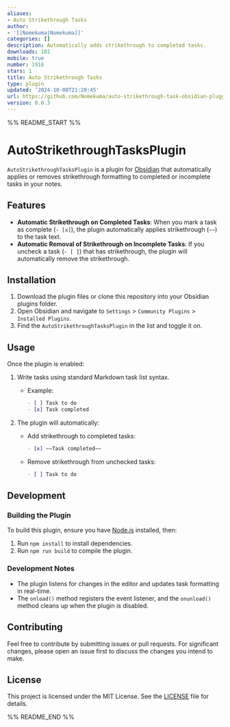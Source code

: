 ```yaml
---
aliases:
- Auto Strikethrough Tasks
author:
- '[[Nomekuma|Nomekuma]]'
categories: []
description: Automatically adds strikethrough to completed tasks.
downloads: 181
mobile: true
number: 1916
stars: 1
title: Auto Strikethrough Tasks
type: plugin
updated: '2024-10-08T21:20:45'
url: https://github.com/Nomekuma/auto-strikethrough-task-obsidian-pluggin
version: 0.0.3
---
```


%% README_START %%

# AutoStrikethroughTasksPlugin

`AutoStrikethroughTasksPlugin` is a plugin for [Obsidian](https://obsidian.md/) that automatically applies or removes strikethrough formatting to completed or incomplete tasks in your notes.

## Features

- **Automatic Strikethrough on Completed Tasks**: When you mark a task as complete (`- [x]`), the plugin automatically applies strikethrough (`~~`) to the task text.
- **Automatic Removal of Strikethrough on Incomplete Tasks**: If you uncheck a task (`- [ ]`) that has strikethrough, the plugin will automatically remove the strikethrough.

## Installation

1. Download the plugin files or clone this repository into your Obsidian plugins folder.
2. Open Obsidian and navigate to `Settings` > `Community Plugins` > `Installed Plugins`.
3. Find the `AutoStrikethroughTasksPlugin` in the list and toggle it on.

## Usage

Once the plugin is enabled:

1. Write tasks using standard Markdown task list syntax.
   - Example:
     ```markdown
     - [ ] Task to do
     - [x] Task completed
     ```
   
2. The plugin will automatically:
   - Add strikethrough to completed tasks:
     ```markdown
     - [x] ~~Task completed~~
     ```
   - Remove strikethrough from unchecked tasks:
     ```markdown
     - [ ] Task to do
     ```

## Development

### Building the Plugin

To build this plugin, ensure you have [Node.js](https://nodejs.org/en/) installed, then:

1. Run `npm install` to install dependencies.
2. Run `npm run build` to compile the plugin.

### Development Notes

- The plugin listens for changes in the editor and updates task formatting in real-time.
- The `onload()` method registers the event listener, and the `onunload()` method cleans up when the plugin is disabled.

## Contributing

Feel free to contribute by submitting issues or pull requests. For significant changes, please open an issue first to discuss the changes you intend to make.

## License

This project is licensed under the MIT License. See the [LICENSE](./LICENSE) file for details.



%% README_END %%